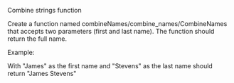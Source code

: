 Combine strings function

Create a function named combineNames/combine_names/CombineNames that accepts two parameters (first and last name). The function should return the full name.

Example:

With "James" as the first name and "Stevens" as the last name should return "James Stevens"
